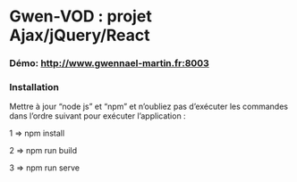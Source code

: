 # Gwen-VOD : projet Ajax/jQuery/React

### Démo: http://www.gwennael-martin.fr:8003

### Installation
Mettre à jour “node js” et “npm” et n’oubliez pas d’exécuter les commandes dans l’ordre suivant pour exécuter l’application :

1 => npm install

2 => npm run build

3 => npm run serve
